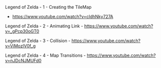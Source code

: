Legend of Zelda - 1 - Creating the TileMap
- https://www.youtube.com/watch?v=cldhNky727A

Legend of Zelda - 2 - Animating Link - https://www.youtube.com/watch?v=_gPcp30oGT0

Legend of Zelda - 3 - Collision - https://www.youtube.com/watch?v=ViMozlV0f_g

Legend of Zelda - 4 - Map Transitions - https://www.youtube.com/watch?v=nJDcNJMUFd0